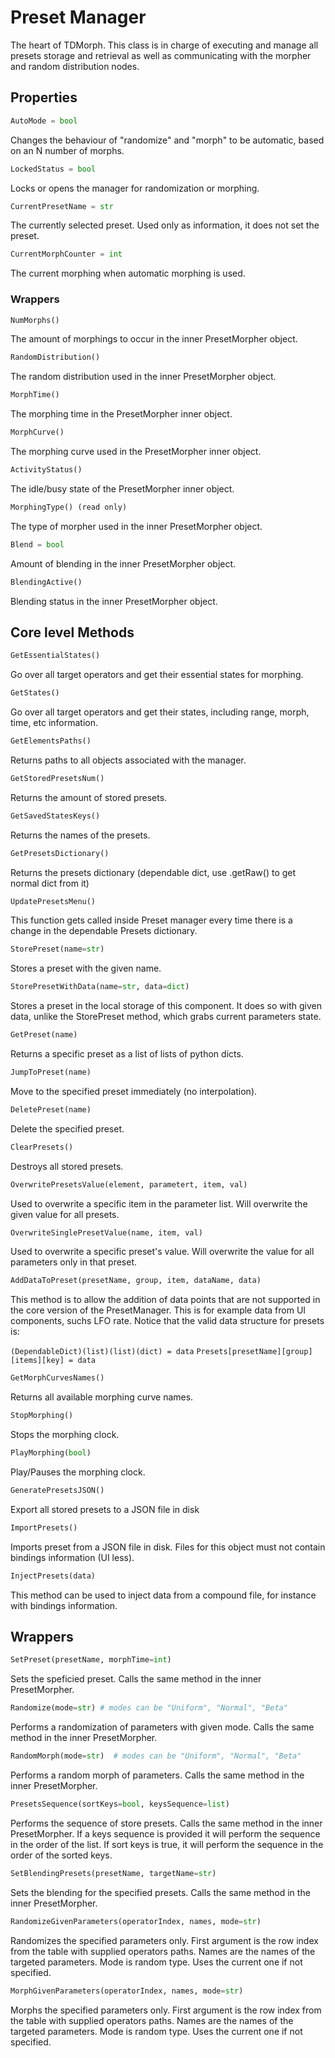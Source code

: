 # Preset Manager

The heart of TDMorph. This class is in charge of executing and manage all presets storage and retrieval as well as 
communicating with the morpher and random distribution nodes.

## Properties

```python
AutoMode = bool
```
Changes the behaviour of "randomize" and "morph" to be automatic, based on an N number of morphs.

```python
LockedStatus = bool
```
Locks or opens the manager for randomization or morphing.

```python
CurrentPresetName = str
```
The currently selected preset. Used only as information, it does not set the preset.

```python
CurrentMorphCounter = int
```
The current morphing when automatic morphing is used.

### Wrappers

```python
NumMorphs()
```
The amount of morphings to occur in the inner PresetMorpher object.

```python
RandomDistribution()
```
The random distribution used in the inner PresetMorpher object.

```python
MorphTime()
```
The morphing time in the PresetMorpher inner object.

```python
MorphCurve()
```
The morphing curve used in the PresetMorpher inner object.

```python
ActivityStatus()
```
The idle/busy state of the PresetMorpher inner object.

```python
MorphingType() (read only)
```
The type of morpher used in the inner PresetMorpher object. 

```python
Blend = bool
```
Amount of blending in the inner PresetMorpher object.

```python
BlendingActive()
```
Blending status in the inner PresetMorpher object.

## Core level Methods

```python
GetEssentialStates()
```
Go over all target operators and get their essential states for morphing.

```python
GetStates()
```
Go over all target operators and get their states, including range, morph, time, etc information.

```python
GetElementsPaths()
```
Returns paths to all objects associated with the manager.

```python
GetStoredPresetsNum()
```
Returns the amount of stored presets.

```python
GetSavedStatesKeys()
```
Returns the names of the presets.

```python
GetPresetsDictionary()
```
Returns the presets dictionary (dependable dict, use .getRaw() to get normal dict from it)

```python
UpdatePresetsMenu()
```
This function gets called inside Preset manager every time there is a change in the dependable Presets dictionary. 

```python
StorePreset(name=str)
```
Stores a preset with the given name.

```python
StorePresetWithData(name=str, data=dict)
```
Stores a preset in the local storage of this component. It does so with given data, unlike the StorePreset method,
which grabs current parameters state.

```python
GetPreset(name) 
```
Returns a specific preset as a list of lists of python dicts. 

```python
JumpToPreset(name) 
```
Move to the specified preset immediately (no interpolation).

```python
DeletePreset(name)
```
Delete the specified preset.

```python
ClearPresets()
```
Destroys all stored presets.

```python
OverwritePresetsValue(element, parametert, item, val)
```
Used to overwrite a specific item in the parameter list. Will overwrite the given value for all presets.

```python
OverwriteSinglePresetValue(name, item, val)
```
Used to overwrite a specific preset's value. Will overwrite the value for all parameters only in that preset.

```python
AddDataToPreset(presetName, group, item, dataName, data)
```
This method is to allow the addition of data points that are not supported in the core version of the PresetManager.
This is for example data from UI components, suchs LFO rate. Notice that the valid data structure for presets is:
		
```(DependableDict)(list)(list)(dict) = data```
```Presets[presetName][group][items][key] = data```

```python
GetMorphCurvesNames()
```
Returns all available morphing curve names.

```python
StopMorphing()
```
Stops the morphing clock.

```python
PlayMorphing(bool)
```
Play/Pauses the morphing clock.

```python
GeneratePresetsJSON()
```
Export all stored presets to a JSON file in disk

```python
ImportPresets()
```
Imports preset from a JSON file in disk. Files for this object must not contain bindings information (UI less).

```python
InjectPresets(data)
```
This method can be used to inject data from a compound file, for instance with bindings information. 

## Wrappers

```python
SetPreset(presetName, morphTime=int)
```
Sets the speficied preset. Calls the same method in the inner PresetMorpher.

```python
Randomize(mode=str) # modes can be "Uniform", "Normal", "Beta"
```
Performs a randomization of parameters with given mode. Calls the same method in the inner PresetMorpher.

```python
RandomMorph(mode=str)  # modes can be "Uniform", "Normal", "Beta"
```
Performs a random morph of parameters. Calls the same method in the inner PresetMorpher.

```python
PresetsSequence(sortKeys=bool, keysSequence=list)
```
Performs the sequence of store presets. Calls the same method in the inner PresetMorpher. If a keys sequence is provided
it will perform the sequence in the order of the list. If sort keys is true, it will perform the sequence in the order
of the sorted keys.

```python
SetBlendingPresets(presetName, targetName=str)
```
Sets the blending for the specified presets. Calls the same method in the inner PresetMorpher.

```python
RandomizeGivenParameters(operatorIndex, names, mode=str)
```
Randomizes the specified parameters only. First argument is the row index from the table with supplied operators paths. Names are the names of the targeted parameters. Mode is random type. Uses the current one if not specified.

```python
MorphGivenParameters(operatorIndex, names, mode=str)
```
Morphs the specified parameters only. First argument is the row index from the table with supplied operators paths. Names are the names of the targeted parameters. Mode is random type. Uses the current one if not specified.
